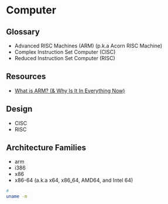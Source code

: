 # Computer

## Glossary

- Advanced RISC Machines (ARM) (p.k.a Acorn RISC Machine)
- Complex Instruction Set Computer (CISC)
- Reduced Instruction Set Computer (RISC)

## Resources

- [What is ARM? (& Why Is It In Everything Now)](https://youtube.com/watch?v=_R06xdksYTI)

## Design

- CISC
- RISC

## Architecture Families

- arm
- i386
- x86
- x86-64 (a.k.a x64, x86_64, AMD64, and Intel 64)

```sh
#
uname -m
```
